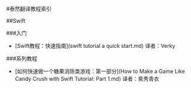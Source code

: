 #泰然翻译教程索引

##Swift

###入门

- [Swift教程：快速指南](swift tutorial a quick start.md)  译者：Verky

###系列教程

- [如何快速做一个糖果消除类游戏：第一部分](How to Make a Game Like Candy Crush with Swift Tutorial: Part 1.md) 译者：紫秀青衣

